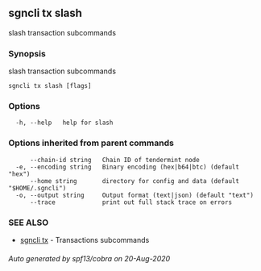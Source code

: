 ## sgncli tx slash

slash transaction subcommands

### Synopsis

slash transaction subcommands

```
sgncli tx slash [flags]
```

### Options

```
  -h, --help   help for slash
```

### Options inherited from parent commands

```
      --chain-id string   Chain ID of tendermint node
  -e, --encoding string   Binary encoding (hex|b64|btc) (default "hex")
      --home string       directory for config and data (default "$HOME/.sgncli")
  -o, --output string     Output format (text|json) (default "text")
      --trace             print out full stack trace on errors
```

### SEE ALSO

* [sgncli tx](sgncli_tx.md)	 - Transactions subcommands

###### Auto generated by spf13/cobra on 20-Aug-2020
